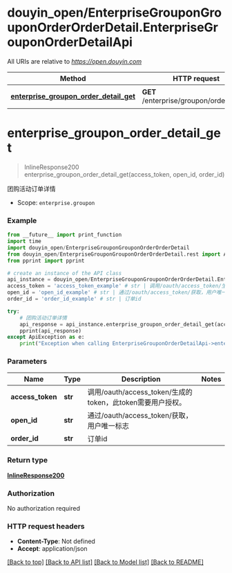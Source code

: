 # douyin_open/EnterpriseGrouponGrouponOrderOrderDetail.EnterpriseGrouponOrderDetailApi

All URIs are relative to *https://open.douyin.com*

Method | HTTP request | Description
------------- | ------------- | -------------
[**enterprise_groupon_order_detail_get**](EnterpriseGrouponOrderDetailApi.md#enterprise_groupon_order_detail_get) | **GET** /enterprise/groupon/order/detail/ | 团购活动订单详情

# **enterprise_groupon_order_detail_get**
> InlineResponse200 enterprise_groupon_order_detail_get(access_token, open_id, order_id)

团购活动订单详情

* Scope: `enterprise.groupon` 

### Example
```python
from __future__ import print_function
import time
import douyin_open/EnterpriseGrouponGrouponOrderOrderDetail
from douyin_open/EnterpriseGrouponGrouponOrderOrderDetail.rest import ApiException
from pprint import pprint

# create an instance of the API class
api_instance = douyin_open/EnterpriseGrouponGrouponOrderOrderDetail.EnterpriseGrouponOrderDetailApi()
access_token = 'access_token_example' # str | 调用/oauth/access_token/生成的token，此token需要用户授权。
open_id = 'open_id_example' # str | 通过/oauth/access_token/获取，用户唯一标志
order_id = 'order_id_example' # str | 订单id

try:
    # 团购活动订单详情
    api_response = api_instance.enterprise_groupon_order_detail_get(access_token, open_id, order_id)
    pprint(api_response)
except ApiException as e:
    print("Exception when calling EnterpriseGrouponOrderDetailApi->enterprise_groupon_order_detail_get: %s\n" % e)
```

### Parameters

Name | Type | Description  | Notes
------------- | ------------- | ------------- | -------------
 **access_token** | **str**| 调用/oauth/access_token/生成的token，此token需要用户授权。 | 
 **open_id** | **str**| 通过/oauth/access_token/获取，用户唯一标志 | 
 **order_id** | **str**| 订单id | 

### Return type

[**InlineResponse200**](InlineResponse200.md)

### Authorization

No authorization required

### HTTP request headers

 - **Content-Type**: Not defined
 - **Accept**: application/json

[[Back to top]](#) [[Back to API list]](../README.md#documentation-for-api-endpoints) [[Back to Model list]](../README.md#documentation-for-models) [[Back to README]](../README.md)

